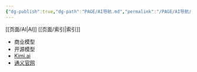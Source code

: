 ```yaml
---
{"dg-publish":true,"dg-path":"PAGE/AI导航.md","permalink":"/PAGE/AI导航/","noteIcon":"1","created":"2024-03-01T11:50:01.216+08:00"}
---
```


[[页面/AI\|AI]] [[页面/索引\|索引]]

- 商业模型
- 开源模型
- [Kimi.ai](https://kimi.moonshot.cn/)
- [通义官网](https://tongyi.aliyun.com/)